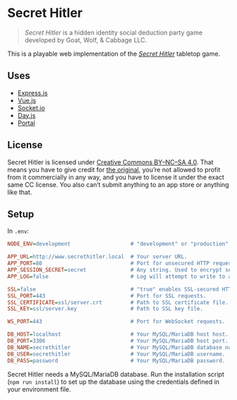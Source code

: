 # Secret Hitler

> _Secret Hitler_ is a hidden identity social deduction party game developed by Goat, Wolf, & Cabbage LLC.

This is a playable web implementation of the _[Secret Hitler](https://www.secrethitler.com/)_ tabletop game.

## Uses

- [Express.js](https://expressjs.com/)
- [Vue.js](https://vuejs.org/)
- [Socket.io](https://socket.io/)
- [Day.js](https://day.js.org/)
- [Portal](https://github.com/kaelri/portal)

## License

Secret Hitler is licensed under [Creative Commons BY–NC–SA 4.0](https://creativecommons.org/licenses/by-nc-sa/4.0/). That means you have to give credit for [the original](https://www.secrethitler.com/), you’re not allowed to profit from it commercially in any way, and you have to license it under the exact same CC license. You also can’t submit anything to an app store or anything like that.

## Setup

In `.env`:

```ini
NODE_ENV=development                   # "development" or "production".

APP_URL=http://www.secrethitler.local  # Your server URL.
APP_PORT=80                            # Port for unsecured HTTP requests.
APP_SESSION_SECRET=secret              # Any string. Used to encrypt session cookies.
APP_LOG=false                          # Log will attempt to write to any path other than "false".

SSL=false                              # "true" enables SSL-secured HTTPS server. 
SSL_PORT=443                           # Port for SSL requests.
SSL_CERTIFICATE=ssl/server.crt         # Path to SSL certificate file.
SSL_KEY=ssl/server.key                 # Path to SSL key file.

WS_PORT=443                            # Port for WebSocket requests.

DB_HOST=localhost                      # Your MySQL/MariaDB host host. Defaults to "localhost".
DB_PORT=3306                           # Your MySQL/MariaDB host port. Defaults to "3306".
DB_NAME=secrethitler                   # Your MySQL/MariaDB database name.
DB_USER=secrethitler                   # Your MySQL/MariaDB username.
DB_PASS=password                       # Your MySQL/MariaDB password.
```

Secret Hitler needs a MySQL/MariaDB database. Run the installation script (`npm run install`) to set up the database using the credentials defined in your environment file.
